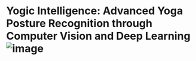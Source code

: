 # Yogic Intelligence: Advanced Yoga Posture Recognition through Computer Vision and Deep Learning![image](https://github.com/akashshukla7458/Yogic_Intelligence/assets/85392276/ff0db485-e802-45f2-8a9f-8df2a773c97a)

